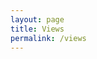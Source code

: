 ```yaml
---
layout: page
title: Views
permalink: /views
---
```



<body>
<div style="display: flex;justify-content:center;align-items:center">
<div class="pano1" style="width:800px;height:600px"></div>
</div>
<script src="../assets/js/three.min.js"></script>
<script src="../assets/js/panolens.min.js"></script>
<script src="../assets/js/main.js"></script>
  </body>

